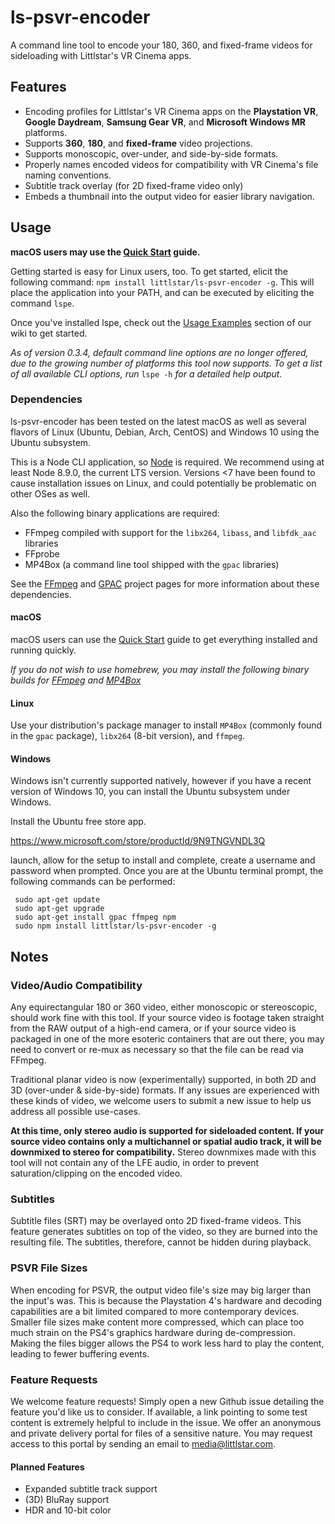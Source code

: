 # ls-psvr-encoder

A command line tool to encode your 180, 360, and fixed-frame videos for sideloading with Littlstar's VR Cinema apps.

## Features

* Encoding profiles for Littlstar's VR Cinema apps on the **Playstation VR**, **Google Daydream**, **Samsung Gear VR**, and **Microsoft Windows MR** platforms.
* Supports **360**, **180**, and **fixed-frame** video projections.
* Supports monoscopic, over-under, and side-by-side formats.
* Properly names encoded videos for compatibility with VR Cinema's file naming conventions.
* Subtitle track overlay (for 2D fixed-frame video only)
* Embeds a thumbnail into the output video for easier library navigation.

## Usage

**macOS users may use the [Quick Start](https://github.com/littlstar/ls-psvr-encoder/wiki#quick-start-guide-macos) guide.**

Getting started is easy for Linux users, too. To get started, elicit the following command: `npm install littlstar/ls-psvr-encoder -g`. This will place the application into your PATH, and can be executed by eliciting the command `lspe`.

Once you've installed lspe, check out the [Usage Examples](https://github.com/littlstar/ls-psvr-encoder/wiki#usage-examples) section of our wiki to get started.

*As of version 0.3.4, default command line options are no longer offered, due to the growing number of platforms this tool now supports. To get a list of all available CLI options, run* `lspe -h` *for a detailed help output.*

### Dependencies

ls-psvr-encoder has been tested on the latest macOS as well as several flavors of Linux (Ubuntu, Debian, Arch, CentOS) and Windows 10 using the Ubuntu subsystem.

This is a Node CLI application, so [Node](https://nodejs.org/en/blog/release/v8.9.0/) is required. We recommend using at least Node 8.9.0, the current LTS version. Versions <7 have been found to cause installation issues on Linux, and could potentially be problematic on other OSes as well.

Also the following binary applications are required:

* FFmpeg compiled with support for the `libx264`, `libass`, and `libfdk_aac` libraries
* FFprobe
* MP4Box (a command line tool shipped with the `gpac` libraries)

See the [FFmpeg](https://ffmpeg.org) and [GPAC](https://gpac.io) project pages for more information about these dependencies.

#### macOS

macOS users can use the [Quick Start](https://github.com/littlstar/ls-psvr-encoder/wiki#quick-start-guide-macos) guide to get everything installed and running quickly.

*If you do not wish to use homebrew, you may install the following binary builds for [FFmpeg](https://evermeet.cx/ffmpeg/ffmpeg-3.2.4.dmg) and [MP4Box](http://download.tsi.telecom-paristech.fr/gpac/latest_builds/macosx_64/gpac-0.6.2-DEV-latest-master.dmg)*

#### Linux

Use your distribution's package manager to install `MP4Box` (commonly found in the `gpac` package), `libx264` (8-bit version), and `ffmpeg`.

#### Windows

Windows isn't currently supported natively, however if you have a recent version of Windows 10, you can install the Ubuntu subsystem under Windows.

Install the Ubuntu free store app. 

https://www.microsoft.com/store/productId/9N9TNGVNDL3Q

launch, allow for the setup to install and complete, create a username and password when prompted.  Once you are at the Ubuntu terminal prompt, the following commands can be performed:

```
 sudo apt-get update
 sudo apt-get upgrade
 sudo apt-get install gpac ffmpeg npm
 sudo npm install littlstar/ls-psvr-encoder -g
```
## Notes

### Video/Audio Compatibility

Any equirectangular 180 or 360 video, either monoscopic or stereoscopic, should work fine with this tool. If your source video is footage taken straight from the RAW output of a high-end camera, or if your source video is packaged in one of the more esoteric containers that are out there, you may need to convert or re-mux as necessary so that the file can be read via FFmpeg.

Traditional planar video is now (experimentally) supported, in both 2D and 3D (over-under & side-by-side) formats. If any issues are experienced with these kinds of video, we welcome users to submit a new issue to help us address all possible use-cases.

**At this time, only stereo audio is supported for sideloaded content. If your source video contains only a multichannel or spatial audio track, it will be downmixed to stereo for compatibility.** Stereo downmixes made with this tool will not contain any of the LFE audio, in order to prevent saturation/clipping on the encoded video.

### Subtitles

Subtitle files (SRT) may be overlayed onto 2D fixed-frame videos. This feature generates subtitles on top of the video, so they are burned into the resulting file. The subtitles, therefore, cannot be hidden during playback.

### PSVR File Sizes

When encoding for PSVR, the output video file's size may big larger than the input's was. This is because the Playstation 4's hardware and decoding capabilities are a bit limited compared to more contemporary devices. Smaller file sizes make content more compressed, which can place too much strain on the PS4's graphics hardware during de-compression. Making the files bigger allows the PS4 to work less hard to play the content, leading to fewer buffering events.

### Feature Requests

We welcome feature requests! Simply open a new Github issue detailing the feature you'd like us to consider. If available, a link pointing to some test content is extremely helpful to include in the issue. We offer an anonymous and private delivery portal for files of a sensitive nature. You may request access to this portal by sending an email to media@littlstar.com.

#### Planned Features

* Expanded subtitle track support
* (3D) BluRay support
* HDR and 10-bit color
